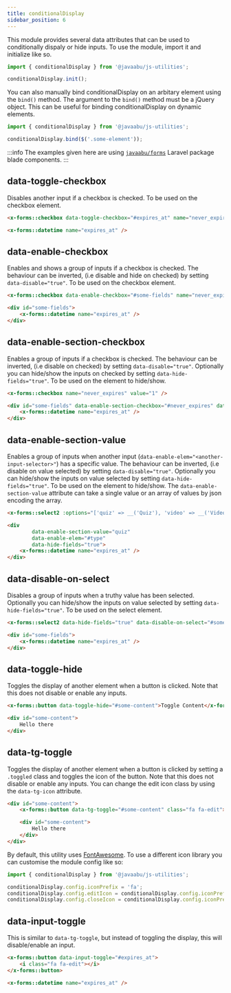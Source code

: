 ```yaml
---
title: conditionalDisplay
sidebar_position: 6
---
```


This module provides several data attributes that can be used to conditionally dispaly or hide inputs. To use the module, import it and initialize like so.

```javascript
import { conditionalDisplay } from '@javaabu/js-utilities';

conditionalDisplay.init();
```

You can also manually bind conditionalDisplay on an arbitary element using the `bind()` method. The argument to the `bind()` method must be a jQuery object. This can be useful for binding conditionalDisplay on dynamic elements.

```javascript
import { conditionalDisplay } from '@javaabu/js-utilities';

conditionalDisplay.bind($('.some-element'));
```

:::info
The examples given here are using [`javaabu/forms`](https://github.com/Javaabu/forms) Laravel package blade components.
:::

## data-toggle-checkbox

Disables another input if a checkbox is checked. To be used on the checkbox element.

```html
<x-forms::checkbox data-toggle-checkbox="#expires_at" name="never_expires" value="1" />

<x-forms::datetime name="expires_at" />
```

## data-enable-checkbox

Enables and shows a group of inputs if a checkbox is checked. The behaviour can be inverted, (i.e disable and hide on checked) by setting `data-disable="true"`. To be used on the checkbox element.

```html
<x-forms::checkbox data-enable-checkbox="#some-fields" name="never_expires" value="1" />

<div id="some-fields">
    <x-forms::datetime name="expires_at" />
</div>
```

## data-enable-section-checkbox

Enables a group of inputs if a checkbox is checked. The behaviour can be inverted, (i.e disable on checked) by setting `data-disable="true"`. Optionally you can hide/show the inputs on checked by setting `data-hide-fields="true"`. To be used on the element to hide/show.

```html
<x-forms::checkbox name="never_expires" value="1" />

<div id="some-fields" data-enable-section-checkbox="#never_expires" data-hide-fields="true">
    <x-forms::datetime name="expires_at" />
</div>
```

## data-enable-section-value

Enables a group of inputs when another input (`data-enable-elem="<another-input-selector>"`) has a specific value. The behaviour can be inverted, (i.e disable on value selected) by setting `data-disable="true"`. Optionally you can hide/show the inputs on value selected by setting `data-hide-fields="true"`. To be used on the element to hide/show. The `data-enable-section-value` attribute can take a single value or an array of values by json encoding the array.

```html
<x-forms::select2 :options="['quiz' => __('Quiz'), 'video' => __('Video')]" name="type" />

<div 
        data-enable-section-value="quiz" 
        data-enable-elem="#type"
        data-hide-fields="true">
    <x-forms::datetime name="expires_at" />
</div>
```

## data-disable-on-select

Disables a group of inputs when a truthy value has been selected. Optionally you can hide/show the inputs on value selected by setting `data-hide-fields="true"`. To be used on the select element.

```html
<x-forms::select2 data-hide-fields="true" data-disable-on-select="#some-fields" :options="['0' => __('Show'), '1' => __('Hide')]" name="type" />

<div id="some-fields">
    <x-forms::datetime name="expires_at" />
</div>
```

## data-toggle-hide

Toggles the display of another element when a button is clicked. Note that this does not disable or enable any inputs.

```html
<x-forms::button data-toggle-hide="#some-content">Toggle Content</x-forms::button>

<div id="some-content">
    Hello there
</div>
```

## data-tg-toggle

Toggles the display of another element when a button is clicked by setting a `.toggled` class and toggles the icon of the button. Note that this does not disable or enable any inputs. You can change the edit icon class by using the `data-tg-icon` attribute.

```html
<div id="some-content">
    <x-forms::button data-tg-toggle="#some-content" class="fa fa-edit"></x-forms::button>

    <div id="some-content">
        Hello there
    </div>
</div>
```

By default, this utility uses [FontAwesome](https://fontawesome.com). To use a different icon library you can customise the module config like so:

```javascript
import { conditionalDisplay } from '@javaabu/js-utilities';

conditionalDisplay.config.iconPrefix = 'fa';
conditionalDisplay.config.editIcon = conditionalDisplay.config.iconPrefix + '-edit';
conditionalDisplay.config.closeIcon = conditionalDisplay.config.iconPrefix + '-close';
```

## data-input-toggle

This is similar to `data-tg-toggle`, but instead of toggling the display, this will disable/enable an input.

```html
<x-forms::button data-input-toggle="#expires_at">
    <i class="fa fa-edit"></i>
</x-forms::button>

<x-forms::datetime name="expires_at" />
```